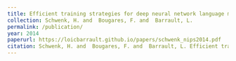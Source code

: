 ```yaml
---
title: Efficient training strategies for deep neural network language models. 
collection: Schwenk, H. and  Bougares, F. and  Barrault, L.
permalink: /publication/
year: 2014
paperurl: https://loicbarrault.github.io/papers/schwenk_nips2014.pdf
citation: Schwenk, H. and  Bougares, F. and  Barrault, L. Efficient training strategies for deep neural network language models. , <i> NIPS workshop on deep neural networks and representation learning </i>, 2014
---
```

